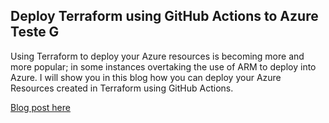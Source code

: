## Deploy Terraform using GitHub Actions to Azure Teste G
Using Terraform to deploy your Azure resources is becoming more and more popular; in some instances overtaking the use of ARM to deploy into Azure. I will show you in this blog how you can deploy your Azure Resources created in Terraform using GitHub Actions.

[Blog post here](https://thomasthornton.cloud/2021/03/19/deploy-terraform-using-github-actions-into-azure/)